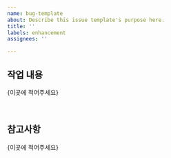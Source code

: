 ```yaml
---
name: bug-template
about: Describe this issue template's purpose here.
title: ''
labels: enhancement
assignees: ''

---
```


## 작업 내용

{이곳에 적어주세요}

<br/>

## 참고사항

{이곳에 적어주세요}

